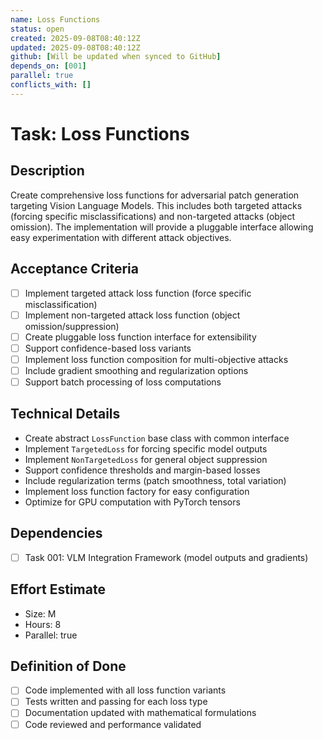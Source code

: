 ```yaml
---
name: Loss Functions
status: open
created: 2025-09-08T08:40:12Z
updated: 2025-09-08T08:40:12Z
github: [Will be updated when synced to GitHub]
depends_on: [001]
parallel: true
conflicts_with: []
---
```


# Task: Loss Functions

## Description
Create comprehensive loss functions for adversarial patch generation targeting Vision Language Models. This includes both targeted attacks (forcing specific misclassifications) and non-targeted attacks (object omission). The implementation will provide a pluggable interface allowing easy experimentation with different attack objectives.

## Acceptance Criteria
- [ ] Implement targeted attack loss function (force specific misclassification)
- [ ] Implement non-targeted attack loss function (object omission/suppression)
- [ ] Create pluggable loss function interface for extensibility
- [ ] Support confidence-based loss variants
- [ ] Implement loss function composition for multi-objective attacks
- [ ] Include gradient smoothing and regularization options
- [ ] Support batch processing of loss computations

## Technical Details
- Create abstract `LossFunction` base class with common interface
- Implement `TargetedLoss` for forcing specific model outputs
- Implement `NonTargetedLoss` for general object suppression
- Support confidence thresholds and margin-based losses
- Include regularization terms (patch smoothness, total variation)
- Implement loss function factory for easy configuration
- Optimize for GPU computation with PyTorch tensors

## Dependencies
- [ ] Task 001: VLM Integration Framework (model outputs and gradients)

## Effort Estimate
- Size: M
- Hours: 8
- Parallel: true

## Definition of Done
- [ ] Code implemented with all loss function variants
- [ ] Tests written and passing for each loss type
- [ ] Documentation updated with mathematical formulations
- [ ] Code reviewed and performance validated